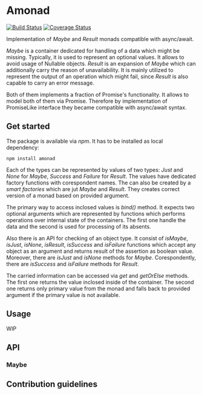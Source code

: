 # Amonad
[![Build Status](https://travis-ci.org/AIRTucha/amonad.svg?branch=master)](https://travis-ci.org/AIRTucha/amonad) [![Coverage Status](https://coveralls.io/repos/github/AIRTucha/amonad/badge.svg?branch=master)](https://coveralls.io/github/AIRTucha/amonad?branch=master)

Implementation of *Maybe* and *Result* monads compatible with async/await. 

*Maybe* is a container dedicated for handling of a data which might be missing. Typically, it is used to represent an optional values. It allows to avoid usage of Nullable objects. *Result* is an expansion of *Maybe* which can additionally carry the reason of unavailability. It is mainly utilized to represent the output of an operation which might fail, since *Result* is also capable to carry an error message. 

Both of them implements a fraction of Promise's functionality. It allows to model both of them via Promise. Therefore by implementation of PromiseLike interface they became compatible with async/await syntax.

## Get started 

The package is available via *npm*. It has to be installed as local dependency:

    npm install amonad

Each of the types can be represented by values of two types: *Just* and *None* for *Maybe*, *Success* and *Failure* for *Result*. The values have dedicated factory functions with corespondent names. The can also be created by a *smart factories* which are jut *Maybe* and *Result*. They creates correct version of a monad based on provided argument.

The primary way to access inclosed values is *bind()* method. It expects two optional arguments which are represented by functions which performs operations over internal state of the containers. The first one handle the data and the second is used for processing of its absents.

Also there is an API for checking of an object type. It consist of *isMaybe*, *isJust*, *isNone*, *isResult*, *isSuccess* and *isFailure* functions which accept any object as an argument and returns result of the assertion as boolean value. Moreover, there are *isJust* and *isNone* methods for *Maybe*. Corespondently, there are *isSuccess* and *isFailure* methods for *Result*. 

The carried information can be accessed via *get* and *getOrElse* methods. The first one returns the value inclosed inside of the container. The second one returns only primary value from the monad and falls back to provided argument if the primary value is not available.

## Usage
 
 WIP

## API

### Maybe



## Contribution guidelines




